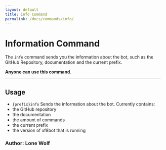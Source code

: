 ```yaml
---
layout: default
title: Info Command
permalink: /docs/commands/info/
---
```


# Information Command

The `info` command sends you the information about the bot, such as the GitHub Repository, documentation and the current prefix.

**Anyone can use this command.**

---
## Usage
* `{prefix}info`
Sends the information about the bot. 
Currently contains: 
* the GitHub repository
* the documentation
* the amount of commands
* the current prefix
* the version of xf8bot that is running

### **Author: Lone Wolf**
